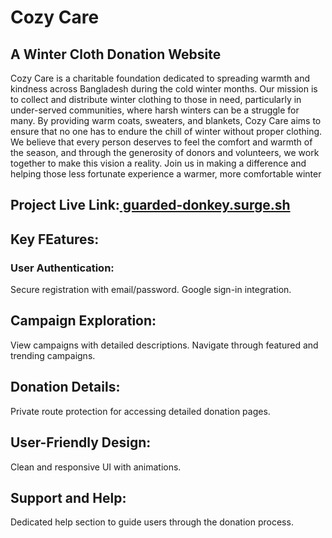 # Cozy Care  
## A Winter Cloth Donation Website  
Cozy Care is a charitable foundation dedicated to spreading warmth and kindness across Bangladesh during the cold winter months. Our mission is to collect and distribute winter clothing to those in need, particularly in under-served communities, where harsh winters can be a struggle for many. By providing warm coats, sweaters, and blankets, Cozy Care aims to ensure that no one has to endure the chill of winter without proper clothing. We believe that every person deserves to feel the comfort and warmth of the season, and through the generosity of donors and volunteers, we work together to make this vision a reality. Join us in making a difference and helping those less fortunate experience a warmer, more comfortable winter  
## Project Live Link:[ guarded-donkey.surge.sh](https://guarded-donkey.surge.sh/)  
## Key FEatures:  
### User Authentication:
Secure registration with email/password.
Google sign-in integration.
## Campaign Exploration:
View campaigns with detailed descriptions.
Navigate through featured and trending campaigns.
## Donation Details:
Private route protection for accessing detailed donation pages.
## User-Friendly Design:
Clean and responsive UI with animations.
## Support and Help:
Dedicated help section to guide users through the donation process.
